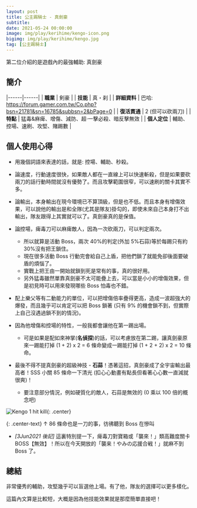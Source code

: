 ```yaml
---
layout: post
title: 公主踢騎士 - 真劍豪
subtitle:
date: 2021-05-24 00:00:00
image: img/play/kerihime/kengo-icon.png
bigimg: img/play/kerihime/kengo.jpg
tag: [公主踢騎士]
---
```


第二位介紹的是遊戲內的最強輔助: 真劍豪

## 簡介

|------|------|
| **職業** | 剣豪 |
| **技能** | 真・刹 |
| **詳細資料** | 巴哈: <https://forum.gamer.com.tw/Co.php?bsn=21781&sn=16785&subbsn=2&bPage=0> |
| **復活貫通** | 2 (但可以砍兩刀) |
| **特點** | 猛毒&麻痺、增傷、減防、超‧一擊必殺、暗反擊無效 |
| **個人定位** | 輔助、控場、速刷、攻堅、賭踢數 |

## 個人使用心得

- 用幾個詞語來表達的話，就是: 控場、輔助、秒殺。

- 論速度，行動速度很快，如果敵人都在一直線上可以快速斬殺，但是如果要砍兩刀的話行動時間就沒有優勢了。而且攻擊範圍很窄，可以速刷的關卡其實不多。

- 論輸出，本身輸出在現今環境已不算頂級，但是也不低。而且本身有增傷效果，可以說他的輸出是和全隊(尤其是隊友)掛勾的，即使未來自己本身打不出輸出，隊友跟得上其實就可以了。真劍豪真的是保值。

- 論控場，痺毒刀可以麻痺敵人，因為一次砍兩刀，可以判定兩次。

  - 所以就算是活動 Boss，兩次 40%的判定(外加 5%石蒜)等於每踢只有約 30%沒有把王鎖住。
  - 現在很多活動 Boss 行動完會給自己上盾，把他們鎖了就能免卻後面要破盾的煩惱了。
  - 實戰上把王由一開始就鎖到死是常有的事，真的很好用。
  - 另外猛毒雖然單靠真劍豪不太可能疊上去，可以當是小小的增傷效果，但是初見時可以用來發現哪些 Boss 怕毒也不錯。

- 配上樂父等有二動能力的單位，可以把增傷倍率疊得更高，造成一波超強大的爆發，而且幾乎可以肯定可以把 Boss 鎖著 (只有 9% 的機會鎖不到，但實際上自己沒遇過鎖不到的情況)。

- 因為他增傷和控場的特性，一般我都會讓他在第一踢出場。

  - 可是如果是配如來神掌(**名偵探**)的話，可以考慮放在第二踢，讓真劍豪原來一踢能打掉 (1 + 2) x 2 = 6 條命變成一踢能打掉 (1 + 2 + 2) x 2 = 10 條命。

- 最後不得不提真劍豪的超級神技 - **石蒜**！憑著這招，真劍豪成了全宇宙輸出最高者！SSS 小關 85 條命一下清光 (扣心心動畫有點長但看著心心數一直減就很爽)！
  - 要注意部分情況，例如硬質化的敵人，石蒜是無效的 (0 乘以 100 倍的概念吧)

![Kengo 1 hit kill](../img/play/kerihime/kengo.gif){: .center}

{: .center-text}
↑ 86 條命也是一刀的事，彷彿聽到 Boss 在慘叫 <i class="far fa-grin-squint-tears red" aria-hidden="true"></i>

- <span class="grey">_[3Jun2021 後記]_</span> 這裏特別提一下，痺毒刀對寶箱或「襲來！」類高難度關卡 BOSS<span class="red">【無效】</span>！所以在今天開放的「襲来！やみの応援合戦！」就麻不到 Boss 了。

## 總結

非常優秀的輔助，攻堅幾乎可以盲選他上場。有了他，隊友的選擇可以更多樣化。

這篇內文算是比較短，大概是因為他技能效果就是那麼簡單直接吧！
